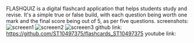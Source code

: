 FLASHQUIZ is a digital flashcard application that helps students study and revise. It's a simple true or false build, with each question being worth one mark  and the final score being out of 5, as per five questions.
screenshots:
![screeen1](https://github.com/user-attachments/assets/80a48df0-7de5-4551-8a10-eec126647ea2)
![screeen2](https://github.com/user-attachments/assets/f09a98c5-edd8-42ed-9581-1a4d1312e83d)
![screeen3](https://github.com/user-attachments/assets/2e91f484-be30-4937-825e-3140f3251717)
github link: https://github.com/ST10497375/flashcards_ST10497375
youtube link:
